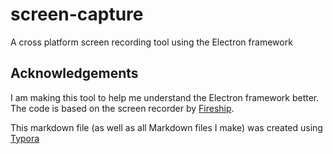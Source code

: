 # screen-capture

A cross platform screen recording tool using the Electron framework

## Acknowledgements

I am making this tool to help me understand the Electron framework better. The code is based on the screen recorder by [Fireship](https://github.com/fireship-io/223-electron-screen-recorder).

This markdown file (as well as all Markdown files I make) was created using [Typora](https://typora.io/)

